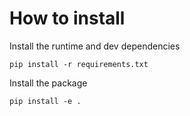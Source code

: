 # How to install

Install the runtime and dev dependencies
```
pip install -r requirements.txt
```

Install the package
```
pip install -e .
```